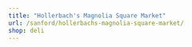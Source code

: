 ```yaml
---
title: "Hollerbach's Magnolia Square Market"
url: /sanford/hollerbachs-magnolia-square-market/
shop: deli
---
```

